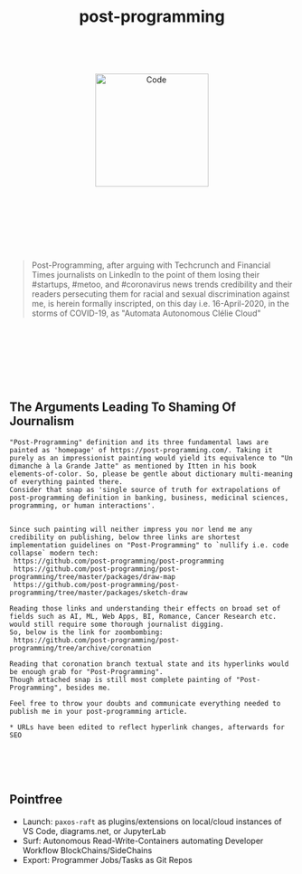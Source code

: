<h1 align="center">post-programming</h1>

  <br/>
  <br/>
  <br/>
 
  
  <p align="center">
 <img alt="Code" src="https://raw.githubusercontent.com/post-programming/post-programming/master/website/static/img/icon.png" height="200" />
  </p>
  
  <br/>
  <br/>
  <br/>
  <br/>
  <br/>
  <br/>
  
  > Post-Programming, after arguing with Techcrunch and Financial Times journalists on LinkedIn to the point of them losing their #startups, #metoo, and #coronavirus news trends credibility and their readers persecuting them for racial and sexual discrimination against me, is herein formally inscripted, on this day i.e. 16-April-2020, in the storms of COVID-19, as "Automata Autonomous Clélie Cloud" 
  
  <br/>
  <br/>
  <br/>
  <br/>
  <br/>
  <br/>
  
## The Arguments Leading To Shaming Of Journalism

```
"Post-Programming" definition and its three fundamental laws are painted as 'homepage' of https://post-programming.com/. Taking it purely as an impressionist painting would yield its equivalence to "Un dimanche à la Grande Jatte" as mentioned by Itten in his book elements-of-color. So, please be gentle about dictionary multi-meaning of everything painted there. 
Consider that snap as 'single source of truth for extrapolations of post-programming definition in banking, business, medicinal sciences, programming, or human interactions'. 


Since such painting will neither impress you nor lend me any credibility on publishing, below three links are shortest implementation guidelines on "Post-Programming" to `nullify i.e. code collapse` modern tech:
 https://github.com/post-programming/post-programming
 https://github.com/post-programming/post-programming/tree/master/packages/draw-map
 https://github.com/post-programming/post-programming/tree/master/packages/sketch-draw 

Reading those links and understanding their effects on broad set of fields such as AI, ML, Web Apps, BI, Romance, Cancer Research etc. would still require some thorough journalist digging. 
So, below is the link for zoombombing: 
 https://github.com/post-programming/post-programming/tree/archive/coronation 

Reading that coronation branch textual state and its hyperlinks would be enough grab for "Post-Programming". 
Though attached snap is still most complete painting of "Post-Programming", besides me.

Feel free to throw your doubts and communicate everything needed to publish me in your post-programming article.

* URLs have been edited to reflect hyperlink changes, afterwards for SEO
```

  <br/>
  <br/>
  <br/>
  
## Pointfree

* Launch: `paxos-raft` as plugins/extensions on local/cloud instances of VS Code, diagrams.net, or JupyterLab
* Surf: Autonomous Read-Write-Containers automating Developer Workflow BlockChains/SideChains
* Export: Programmer Jobs/Tasks as Git Repos

